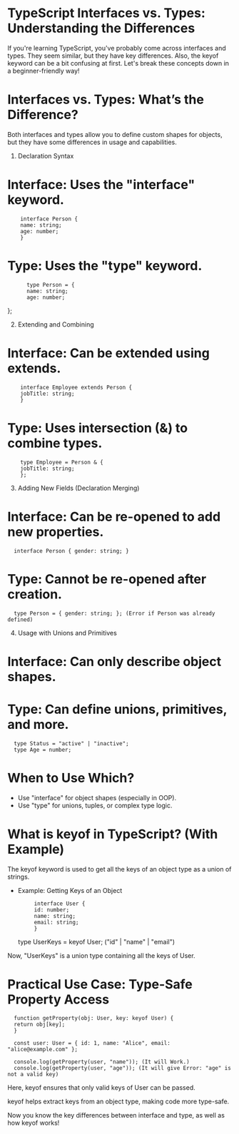# TypeScript Interfaces vs. Types: Understanding the Differences

If you're learning TypeScript, you've probably come across interfaces and types. They seem similar, but they have key differences. Also, the keyof keyword can be a bit confusing at first. Let's break these concepts down in a beginner-friendly way!

# Interfaces vs. Types: What’s the Difference?

Both interfaces and types allow you to define custom shapes for objects, but they have some differences in usage and capabilities.

1. Declaration Syntax

# Interface: Uses the "interface" keyword.

        interface Person {
        name: string;
        age: number;
        }

# Type: Uses the "type" keyword.

          type Person = {
          name: string;
          age: number;

};

2. Extending and Combining

# Interface: Can be extended using extends.

        interface Employee extends Person {
        jobTitle: string;
        }

# Type: Uses intersection (&) to combine types.

        type Employee = Person & {
        jobTitle: string;
        };

3. Adding New Fields (Declaration Merging)

# Interface: Can be re-opened to add new properties.

      interface Person { gender: string; }

# Type: Cannot be re-opened after creation.

      type Person = { gender: string; }; (Error if Person was already defined)

4. Usage with Unions and Primitives

# Interface: Can only describe object shapes.

# Type: Can define unions, primitives, and more.

      type Status = "active" | "inactive";
      type Age = number;

# When to Use Which?

- Use "interface" for object shapes (especially in OOP).
- Use "type" for unions, tuples, or complex type logic.

# What is keyof in TypeScript? (With Example)

The keyof keyword is used to get all the keys of an object type as a union of strings.

- Example: Getting Keys of an Object

           interface User {
           id: number;
           name: string;
           email: string;
           }

  type UserKeys = keyof User; ("id" | "name" | "email")

Now, "UserKeys" is a union type containing all the keys of User.

# Practical Use Case: Type-Safe Property Access

      function getProperty(obj: User, key: keyof User) {
      return obj[key];
      }

      const user: User = { id: 1, name: "Alice", email: "alice@example.com" };

      console.log(getProperty(user, "name")); (It will Work.)
      console.log(getProperty(user, "age")); (It will give Error: "age" is not a valid key)

Here, keyof ensures that only valid keys of User can be passed.

keyof helps extract keys from an object type, making code more type-safe.

Now you know the key differences between interface and type, as well as how keyof works!
